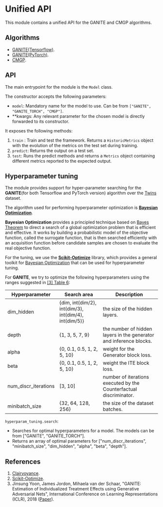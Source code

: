 # Unified API
 This module contains a unified API for the GANITE and CMGP algorithms.

## Algorithms
 - [GANITE(Tensorflow)](https://github.com/bcebere/ite-api/tree/main/src/ite/algs/ganite).
 - [GANITE(PyTorch)](https://github.com/bcebere/ite-api/tree/main/src/ite/algs/ganite_torch).
 - [CMGP](https://github.com/bcebere/ite-api/tree/main/src/ite/algs/causal_multitask_gaussian_processes).

## API
The main entrypoint for the module is the `Model` class.

The constructor accepts the following parameters:

 - `model`: Mandatory name for the model to use. Can be from `["GANITE", "GANITE_TORCH", "CMGP"]`.
 - **kwargs: Any relevant parameter for the chosen model is directly forwarded to its constructor.


It exposes the following methods:

 1. `train` : Train and test the framework. Returns a `HistoricMetrics` object with the evolution of the metrics on the test set during training.
 2. `predict`: Returns the output on a test set.
 3. `test`: Runs the predict methods and returns a `Metrics` object containing different metrics reported to the expected output.

## Hyperparameter tuning
The module provides support for hyper-parameter searching for the __GANITE__(for both Tensorflow and PyTorch version) algorithm over the [Twins](https://bitbucket.org/mvdschaar/mlforhealthlabpub/src/master/data/twins/) dataset.

The algorithm used for performing hyperparameter optimization is [__Bayesian Optimization__](https://en.wikipedia.org/wiki/Bayesian_optimization).

__Bayesian Optimization__ provides a principled technique based on [Bayes Theorem](https://en.wikipedia.org/wiki/Bayes%27_theorem) to direct a search of a global optimization problem that is efficient and effective. It works by building a probabilistic model of the objective function, called the surrogate function, that is then searched efficiently with an acquisition function before candidate samples are chosen to evaluate the real objective function.


For the tuning, we use the [__Scikit-Optimize__](https://scikit-optimize.github.io/stable/) library, which provides a general toolkit for [Bayesian Optimization](https://en.wikipedia.org/wiki/Bayesian_optimization) that can be used for hyperparameter tuning.

For __GANITE__, we try to optimize the following hyperparameters using the ranges suggested in [[3] Table 6](https://openreview.net/forum?id=ByKWUeWA-):


| Hyperparameter | Search area | Description |
| --- | --- | --- |
| dim_hidden | {dim, int(dim/2), int(dim/3), int(dim/4), int(dim/5)} | the size of the hidden layers. |
| depth |{1, 3, 5, 7, 9} | the number of hidden layers in the generator and inference blocks. |
| alpha | {0, 0.1, 0.5, 1, 2, 5, 10} | weight for the Generator block loss. |
| beta | {0, 0.1, 0.5, 1, 2, 5, 10} | weight the ITE block loss. |
| num_discr_iterations | [3, 10] | number of iterations executed by the Counterfactual discriminator. |
| minibatch_size | {32, 64, 128, 256} | the size of the dataset batches. |

`hyperparam_tuning.search`:

 - Searches for optimal hyperparameters for a model. The models can be from ["GANITE", "GANITE_TORCH"].
 - Returns an array of optimal parameters for ["num_discr_iterations", "minibatch_size", "dim_hidden", "alpha", "beta", "depth"].

## References
1. [Clairvoyance](https://openreview.net/forum?id=xnC8YwKUE3k).
2. [Scikit-Optimize](https://scikit-optimize.github.io/stable/).
3. Jinsung Yoon, James Jordon, Mihaela van der Schaar, "GANITE: Estimation of Individualized Treatment Effects using Generative Adversarial Nets", International Conference on Learning Representations (ICLR), 2018 ([Paper](https://openreview.net/forum?id=ByKWUeWA-)).
